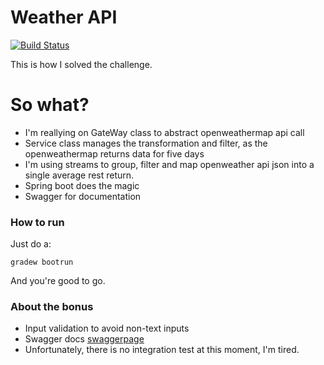 # Weather API

[![Build Status](https://travis-ci.org/brubom/weather-api.svg?branch=master)](https://travis-ci.org/brubom/weather-api)

This is how I solved the challenge. 

# So what?
  - I'm reallying on GateWay class to abstract openweathermap api call
  - Service class manages the transformation and filter, as the openweathermap returns data for five days
  - I'm using streams to group, filter and map openweather api json into a single average rest return.
  - Spring boot does the magic
  - Swagger for documentation
  
  

### How to run
Just do a:
    
    gradew bootrun

And you're good to go.

### About the bonus
  - Input validation to avoid non-text inputs
  - Swagger docs [swaggerpage](http://localhost:8080/swagger-ui.html)
  - Unfortunately, there is no integration test at this moment, I'm tired.
  
